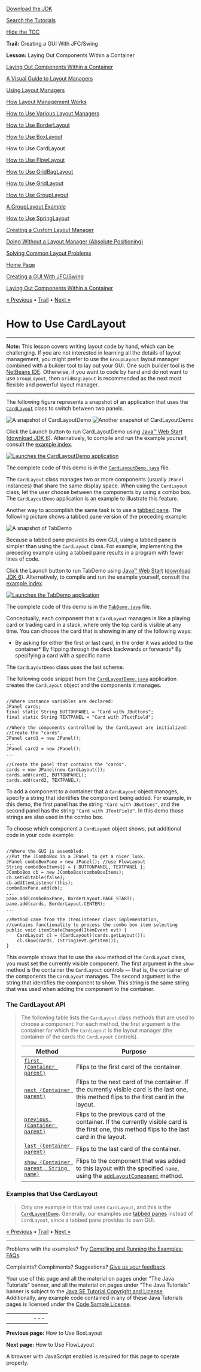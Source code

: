 [Download
the JDK](http://java.sun.com/javase/6/download.jsp)
  
[Search the
Tutorials](../../search.html)
  
[Hide the TOC](javascript:toggleLeft())

**Trail:** Creating a GUI With JFC/Swing
  
**Lesson:** Laying Out Components Within a Container

[Laying Out Components Within a Container](index.html)

[A Visual Guide to Layout Managers](visual.html)

[Using Layout Managers](using.html)

[How Layout Management Works](howLayoutWorks.html)

[How to Use Various Layout Managers](layoutlist.html)

[How to Use BorderLayout](border.html)

[How to Use BoxLayout](box.html)

How to Use CardLayout

[How to Use FlowLayout](flow.html)

[How to Use GridBagLayout](gridbag.html)

[How to Use GridLayout](grid.html)

[How to Use GroupLayout](group.html)

[A GroupLayout Example](groupExample.html)

[How to Use SpringLayout](spring.html)

[Creating a Custom Layout Manager](custom.html)

[Doing Without a Layout Manager (Absolute Positioning)](none.html)

[Solving Common Layout Problems](problems.html)

[Home Page](../../index.html)
>
[Creating a GUI With JFC/Swing](../index.html)
>
[Laying Out Components Within a Container](index.html)

[« Previous](box.html) • [Trail](../TOC.html) • [Next »](flow.html)

# How to Use CardLayout

---

**Note:** This lesson covers writing layout code by hand, which can be challenging. If you are not interested in learning all the details of layout management, you might prefer to use the `GroupLayout` layout manager combined with a builder tool to lay out your GUI. One such builder tool is the
[NetBeans IDE](../learn/index.html). Otherwise, if you want to code by hand and do not want to use `GroupLayout`, then `GridBagLayout` is recommended as the next most flexible and powerful layout manager.

---

The following figure represents a snapshot of an application that uses the
[`CardLayout`](http://download.oracle.com/javase/7/docs/api/java/awt/CardLayout.html) class to switch between two panels.

![A snapshot of CardLayoutDemo](../../figures/uiswing/layout/CardLayoutDemo.png)
![Another snapshot of CardLayoutDemo](../../figures/uiswing/layout/CardLayoutDemo-2.png)

Click the Launch button
to run CardLayoutDemo using
[Java™ Web Start](http://java.sun.com/products/javawebstart/index.jsp)
([download JDK 6](http://java.sun.com/javase/downloads/index.jsp)).
Alternatively, to compile and run the example yourself,
consult the
[example index](../examples/layout/index.html#CardLayoutDemo).

[![Launches the CardLayoutDemo application](../../images/jws-launch-button.png)](http://download.oracle.com/javase/tutorialJWS/uiswing/layout/ex6/CardLayoutDemo.jnlp)

The complete code of this demo is in the
[`CardLayoutDemo.java`](../examples/layout/CardLayoutDemoProject/src/layout/CardLayoutDemo.java) file.

The `CardLayout` class manages two or more components
(usually `JPanel` instances)
that share the same display space.
When using the `CardLayout` class,
let the user choose between the components by using a combo box.
The `CardLayoutDemo` application is an example to illustrate this feature.

Another way to accomplish the same task is to use a
[tabbed pane](../components/tabbedpane.html).
The following picture shows a tabbed pane version of the preceding example:

![A snapshot of TabDemo](../../figures/uiswing/layout/TabDemo.png)

Because a tabbed pane provides its own GUI,
using a tabbed pane is simpler than using the `CardLayout` class.
For example, implementing the preceding example
using a tabbed pane results in a program with
fewer lines of code.

Click the Launch button
to run TabDemo using
[Java™ Web Start](http://java.sun.com/products/javawebstart/index.jsp)
([download JDK 6](http://java.sun.com/javase/downloads/index.jsp)).
Alternatively, to compile and run the example yourself,
consult the
[example index](../examples/layout/index.html#TabDemo).

[![Launches the TabDemo application](../../images/jws-launch-button.png)](http://download.oracle.com/javase/tutorialJWS/uiswing/layout/ex6/TabDemo.jnlp)

The complete code of this demo is in the
[`TabDemo.java`](../examples/layout/TabDemoProject/src/layout/TabDemo.java) file.

Conceptually, each component that a `CardLayout` manages
is like a playing card or trading card in a stack,
where only the top card is visible at any time.
You can choose the card that is showing
in any of the following ways:

* By asking for either the first or last card,
  in the order it was added to the container* By flipping through the deck backwards or forwards* By specifying a card with a specific name

The `CardLayoutDemo` class uses the last scheme.

The following code snippet from the
[`CardLayoutDemo.java`](../examples/layout/CardLayoutDemoProject/src/layout/CardLayoutDemo.java) application creates the `CardLayout` object
and the components it manages.

```

//Where instance variables are declared:
JPanel cards;
final static String BUTTONPANEL = "Card with JButtons";
final static String TEXTPANEL = "Card with JTextField";

//Where the components controlled by the CardLayout are initialized:
//Create the "cards".
JPanel card1 = new JPanel();
...
JPanel card2 = new JPanel();
...

//Create the panel that contains the "cards".
cards = new JPanel(new CardLayout());
cards.add(card1, BUTTONPANEL);
cards.add(card2, TEXTPANEL);

```

To add a component to a
container that a `CardLayout` object manages,
specify a string that identifies the component being added.
For example, in this demo,
the first panel has the string `"Card with JButtons"`,
and the second panel has the string `"Card with JTextField"`.
In this demo those strings are also used in the combo box.

To choose which component a `CardLayout` object shows,
put additional code in your code example:

```

//Where the GUI is assembled:
//Put the JComboBox in a JPanel to get a nicer look.
JPanel comboBoxPane = new JPanel(); //use FlowLayout
String comboBoxItems[] = { BUTTONPANEL, TEXTPANEL };
JComboBox cb = new JComboBox(comboBoxItems);
cb.setEditable(false);
cb.addItemListener(this);
comboBoxPane.add(cb);
...
pane.add(comboBoxPane, BorderLayout.PAGE_START);
pane.add(cards, BorderLayout.CENTER);
...

//Method came from the ItemListener class implementation,
//contains functionality to process the combo box item selecting
public void itemStateChanged(ItemEvent evt) {
    CardLayout cl = (CardLayout)(cards.getLayout());
    cl.show(cards, (String)evt.getItem());
}

```

This example shows that
to use the `show` method of the `CardLayout`
class, you must set the currently visible component.
The first argument in the `show` method
is the container the `CardLayout` controls —
that is, the container of the components the `CardLayout` manages.
The second argument is the string
that identifies the component to show.
This string is the same string that was used when
adding the component to the container.

### The CardLayout API

> The following table lists the `CardLayout` class methods that are used to choose a component.
> For each method, the first argument is the container for which the `CardLayout` is the layout manager
> (the container of the cards the `CardLayout` controls).
>
> | Method | Purpose |
> | --- | --- |
> | [`first (Container parent)`](http://download.oracle.com/javase/7/docs/api/java/awt/CardLayout.html#first(java.awt.Container)) | Flips to the first card of the container. |
> | [`next (Container parent)`](http://download.oracle.com/javase/7/docs/api/java/awt/CardLayout.html#next(java.awt.Container)) | Flips to the next card of the container. If the currently visible card is the last one, this method flips to the first card in the layout. |
> | [`previous (Container parent)`](http://download.oracle.com/javase/7/docs/api/java/awt/CardLayout.html#previous(java.awt.Container)) | Flips to the previous card of the container. If the currently visible card is the first one, this method flips to the last card in the layout. |
> | [`last (Container parent)`](http://download.oracle.com/javase/7/docs/api/java/awt/CardLayout.html#last(java.awt.Container)) | Flips to the last card of the container. |
> | [`show (Container parent, String name)`](http://download.oracle.com/javase/7/docs/api/java/awt/CardLayout.html#show(java.awt.Container,%20java.lang.String)) | Flips to the component that was added to this layout with the specified `name`, using the [`addLayoutComponent`](http://download.oracle.com/javase/7/docs/api/java/awt/CardLayout.html#addLayoutComponent(java.awt.Component,%20java.lang.Object)) method. |

### Examples that Use CardLayout

> Only one example in this
> trail
> uses `CardLayout`, and this is the
> [`CardLayoutDemo`](../examples/layout/index.html#CardLayoutDemo).
> Generally, our examples use
> [tabbed panes](../components/tabbedpane.html) instead of `CardLayout`,
> since a tabbed pane provides its own GUI.

[« Previous](box.html)
•
[Trail](../TOC.html)
•
[Next »](flow.html)

---

Problems with the examples? Try [Compiling and Running
the Examples: FAQs](../../information/run-examples.html).
  
Complaints? Compliments? Suggestions? [Give
us your feedback](http://download.oracle.com/javase/feedback.html).

Your use of this page and all the material on pages under "The Java Tutorials" banner,
and all the material on pages under "The Java Tutorials" banner is subject to the [Java SE Tutorial Copyright
and License](../../information/license.html).
Additionally, any example code contained in any of these Java
Tutorials pages is licensed under the
[Code
Sample License](http://developers.sun.com/license/berkeley_license.html).

|  |  |  |  |  |
| --- | --- | --- | --- | --- |
| |  |  | | --- | --- | | duke image | Oracle logo | | [About Oracle](http://www.oracle.com/us/corporate/index.html) | [Oracle Technology Network](http://www.oracle.com/technology/index.html) | [Terms of Service](https://www.samplecode.oracle.com/servlets/CompulsoryClickThrough?type=TermsOfService) | Copyright © 1995, 2011 Oracle and/or its affiliates. All rights reserved. |

**Previous page:** How to Use BoxLayout
  
**Next page:** How to Use FlowLayout




A browser with JavaScript enabled is required for this page to operate properly.
